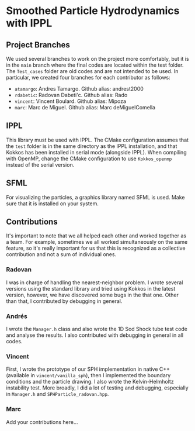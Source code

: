 # Smoothed Particle Hydrodynamics with IPPL

## Project Branches
We used several branches to work on the project more comfortably, but it is in the `main` branch where the final codes are located within the test folder. The `Test_cases` folder are old codes and are not intended to be used. In particular, we created four branches for each contributor as follows:

- `atamargo`: Andres Tamargo. Github alias: andrest2000
- `rdabetic`: Radovan Dabeti\'c. Github alias: Rado
- `vincent`: Vincent Boulard. Github alias: Mipoza
- `marc`: Marc de Miguel. Github alias: Marc deMiguelComella

## IPPL

This library must be used with IPPL. The CMake configuration assumes that the `test` folder is in the same directory as the IPPL installation, and that Kokkos has been installed in serial mode (alongside IPPL). When compiling with OpenMP, change the CMake configuration to use `Kokkos_openmp` instead of the serial version.

## SFML

For visualizing the particles, a graphics library named SFML is used. Make sure that it is installed on your system.

## Contributions

It's important to note that we all helped each other and worked together as a team. For example, sometimes we all worked simultaneously on the same feature, so it's really important for us that this is recognized as a collective contribution and not a sum of individual ones.

### Radovan 
I was in charge of handling the nearest-neighbor problem. I wrote several versions using the standard library and tried using Kokkos in the latest version, however, we have discovered some bugs in the that one. Other than that, I contributed by debugging in general.

### Andrés
I wrote the `Manager.h` class and also wrote the 1D Sod Shock tube test code and analyse the results. I also contributed with debugging in general in all codes.

### Vincent
First, I wrote the prototype of our SPH implementation in native C++ (available in `vincent/vanilla_sph`), then I implemented the boundary conditions and the particle drawing. I also wrote the Kelvin-Helmholtz instability test. More broadly, I did a lot of testing and debugging, especially in `Manager.h` and `SPHParticle_radovan.hpp`.

### Marc
Add your contributions here...